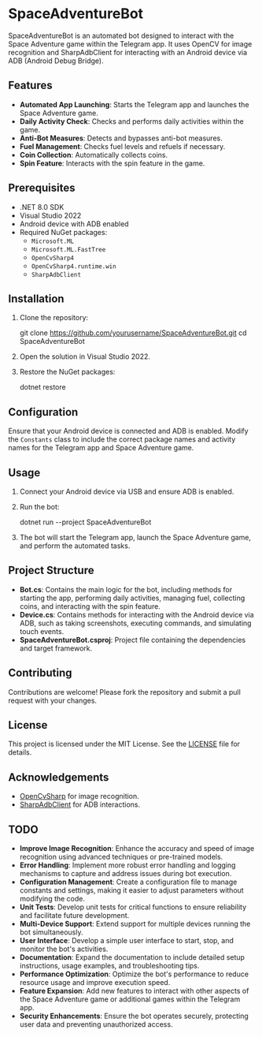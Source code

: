 # SpaceAdventureBot

SpaceAdventureBot is an automated bot designed to interact with the Space Adventure game within the Telegram app. It uses OpenCV for image recognition and SharpAdbClient for interacting with an Android device via ADB (Android Debug Bridge).

## Features

- **Automated App Launching**: Starts the Telegram app and launches the Space Adventure game.
- **Daily Activity Check**: Checks and performs daily activities within the game.
- **Anti-Bot Measures**: Detects and bypasses anti-bot measures.
- **Fuel Management**: Checks fuel levels and refuels if necessary.
- **Coin Collection**: Automatically collects coins.
- **Spin Feature**: Interacts with the spin feature in the game.

## Prerequisites

- .NET 8.0 SDK
- Visual Studio 2022
- Android device with ADB enabled
- Required NuGet packages:
  - `Microsoft.ML`
  - `Microsoft.ML.FastTree`
  - `OpenCvSharp4`
  - `OpenCvSharp4.runtime.win`
  - `SharpAdbClient`

## Installation

1. Clone the repository:

    git clone https://github.com/yourusername/SpaceAdventureBot.git
    cd SpaceAdventureBot

2. Open the solution in Visual Studio 2022.

3. Restore the NuGet packages:
    
    dotnet restore

## Configuration

Ensure that your Android device is connected and ADB is enabled. Modify the `Constants` class to include the correct package names and activity names for the Telegram app and Space Adventure game.

## Usage

1. Connect your Android device via USB and ensure ADB is enabled.

2. Run the bot:
    
    dotnet run --project SpaceAdventureBot

3. The bot will start the Telegram app, launch the Space Adventure game, and perform the automated tasks.

## Project Structure

- **Bot.cs**: Contains the main logic for the bot, including methods for starting the app, performing daily activities, managing fuel, collecting coins, and interacting with the spin feature.
- **Device.cs**: Contains methods for interacting with the Android device via ADB, such as taking screenshots, executing commands, and simulating touch events.
- **SpaceAdventureBot.csproj**: Project file containing the dependencies and target framework.

## Contributing

Contributions are welcome! Please fork the repository and submit a pull request with your changes.

## License

This project is licensed under the MIT License. See the [LICENSE](LICENSE) file for details.

## Acknowledgements

- [OpenCvSharp](https://github.com/shimat/opencvsharp) for image recognition.
- [SharpAdbClient](https://github.com/quamotion/madb) for ADB interactions.

## TODO

- **Improve Image Recognition**: Enhance the accuracy and speed of image recognition using advanced techniques or pre-trained models.
- **Error Handling**: Implement more robust error handling and logging mechanisms to capture and address issues during bot execution.
- **Configuration Management**: Create a configuration file to manage constants and settings, making it easier to adjust parameters without modifying the code.
- **Unit Tests**: Develop unit tests for critical functions to ensure reliability and facilitate future development.
- **Multi-Device Support**: Extend support for multiple devices running the bot simultaneously.
- **User Interface**: Develop a simple user interface to start, stop, and monitor the bot's activities.
- **Documentation**: Expand the documentation to include detailed setup instructions, usage examples, and troubleshooting tips.
- **Performance Optimization**: Optimize the bot's performance to reduce resource usage and improve execution speed.
- **Feature Expansion**: Add new features to interact with other aspects of the Space Adventure game or additional games within the Telegram app.
- **Security Enhancements**: Ensure the bot operates securely, protecting user data and preventing unauthorized access.

